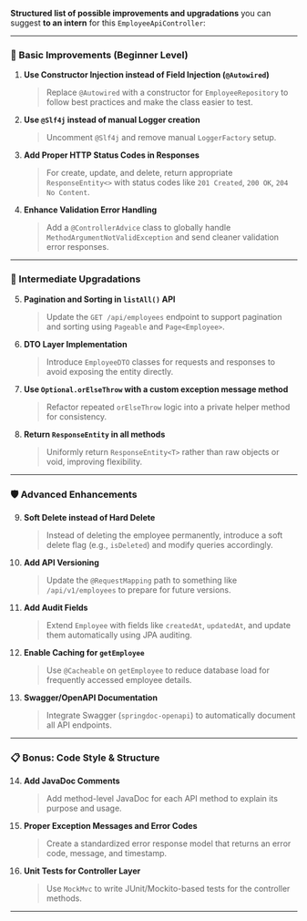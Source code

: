 **Structured list of possible improvements and upgradations** you can suggest **to an intern** for this `EmployeeApiController`:

---

### 🌟 Basic Improvements (Beginner Level)

1. **Use Constructor Injection instead of Field Injection (`@Autowired`)**  
   > Replace `@Autowired` with a constructor for `EmployeeRepository` to follow best practices and make the class easier to test.

2. **Use `@Slf4j` instead of manual Logger creation**  
   > Uncomment `@Slf4j` and remove manual `LoggerFactory` setup.

3. **Add Proper HTTP Status Codes in Responses**  
   > For create, update, and delete, return appropriate `ResponseEntity<>` with status codes like `201 Created`, `200 OK`, `204 No Content`.

4. **Enhance Validation Error Handling**  
   > Add a `@ControllerAdvice` class to globally handle `MethodArgumentNotValidException` and send cleaner validation error responses.

---

### 🚀 Intermediate Upgradations

5. **Pagination and Sorting in `listAll()` API**  
   > Update the `GET /api/employees` endpoint to support pagination and sorting using `Pageable` and `Page<Employee>`.

6. **DTO Layer Implementation**  
   > Introduce `EmployeeDTO` classes for requests and responses to avoid exposing the entity directly.

7. **Use `Optional.orElseThrow` with a custom exception message method**  
   > Refactor repeated `orElseThrow` logic into a private helper method for consistency.

8. **Return `ResponseEntity` in all methods**  
   > Uniformly return `ResponseEntity<T>` rather than raw objects or void, improving flexibility.

---

### 🛡️ Advanced Enhancements

9. **Soft Delete instead of Hard Delete**  
   > Instead of deleting the employee permanently, introduce a soft delete flag (e.g., `isDeleted`) and modify queries accordingly.

10. **Add API Versioning**  
    > Update the `@RequestMapping` path to something like `/api/v1/employees` to prepare for future versions.

11. **Add Audit Fields**  
    > Extend `Employee` with fields like `createdAt`, `updatedAt`, and update them automatically using JPA auditing.

12. **Enable Caching for `getEmployee`**  
    > Use `@Cacheable` on `getEmployee` to reduce database load for frequently accessed employee details.

13. **Swagger/OpenAPI Documentation**  
    > Integrate Swagger (`springdoc-openapi`) to automatically document all API endpoints.

---

### 📋 Bonus: Code Style & Structure

14. **Add JavaDoc Comments**  
    > Add method-level JavaDoc for each API method to explain its purpose and usage.

15. **Proper Exception Messages and Error Codes**  
    > Create a standardized error response model that returns an error code, message, and timestamp.

16. **Unit Tests for Controller Layer**  
    > Use `MockMvc` to write JUnit/Mockito-based tests for the controller methods.

---

